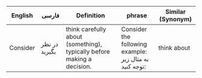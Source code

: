 | English  | فارسی         | Definition                                                             | phrase                                                    | Similar (Synonym) |
| -------- | ------------- | ---------------------------------------------------------------------- | --------------------------------------------------------- | ----------------- |
| Consider | در نظر بگیرید | think carefully about (something), typically before making a decision. | Consider the following example:<br>به مثال زیر توجه کنید: | think about       |
